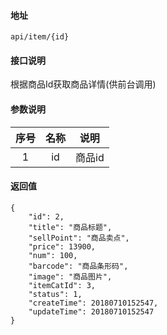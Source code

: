 #### 地址
	api/item/{id}

#### 接口说明
根据商品Id获取商品详情(供前台调用)

#### 参数说明
| 序号|名称|说明|
| :-: |:-:| :-:|
|1 | id | 商品id |

#### 返回值
	{
	    "id": 2,
	    "title": "商品标题",
	    "sellPoint": "商品卖点",
	    "price": 13900,
	    "num": 100,
	    "barcode": "商品条形码",
	    "image": "商品图片",
	    "itemCatId": 3,
	    "status": 1,
	    "createTime": 20180710152547,
	    "updateTime": 20180710152547
	}